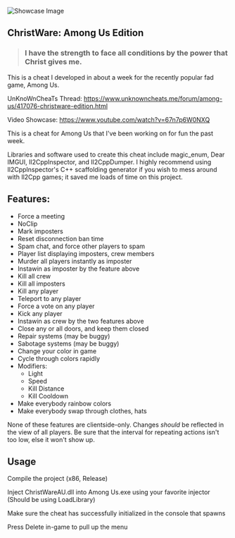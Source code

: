 ![Showcase Image](https://i.imgur.com/OZkyV5W.png)
## ChristWare: Among Us Edition
> ### I have the strength to face all conditions by the power that Christ gives me.
This is a cheat I developed in about a week for the recently popular fad game, Among Us.

UnKnoWnCheaTs Thread: https://www.unknowncheats.me/forum/among-us/417076-christware-edition.html

Video Showcase: https://www.youtube.com/watch?v=67n7p6W0NXQ

This is a cheat for Among Us that I've been working on for fun the past week.

Libraries and software used to create this cheat include magic_enum, Dear IMGUI, Il2CppInspector, and Il2CppDumper. I highly recommend using Il2CppInspector's C++ scaffolding generator if you wish to mess around with Il2Cpp games; it saved me loads of time on this project.

## Features:
- Force a meeting
- NoClip
- Mark imposters
- Reset disconnection ban time
- Spam chat, and force other players to spam
- Player list displaying imposters, crew members
- Murder all players instantly as imposter
- Instawin as imposter by the feature above
- Kill all crew
- Kill all imposters
- Kill any player
- Teleport to any player
- Force a vote on any player
- Kick any player
- Instawin as crew by the two features above
- Close any or all doors, and keep them closed
- Repair systems (may be buggy)
- Sabotage systems (may be buggy)
- Change your color in game
- Cycle through colors rapidly
- Modifiers:
    - Light
    - Speed
    - Kill Distance
    - Kill Cooldown
- Make everybody rainbow colors
- Make everybody swap through clothes, hats

None of these features are clientside-only. Changes *should* be reflected in the view of all players. Be sure that the interval for repeating actions isn't too low, else it won't show up.

## Usage
Compile the project (x86, Release)

Inject ChristWareAU.dll into Among Us.exe using your favorite injector (Should be using LoadLibrary)

Make sure the cheat has successfully initialized in the console that spawns

Press Delete in-game to pull up the menu

